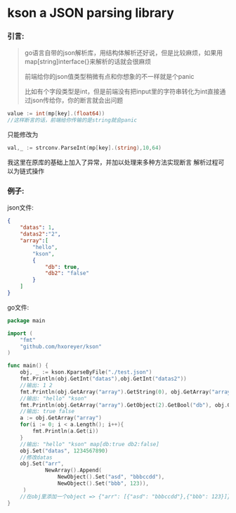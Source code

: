# kson a JSON parsing library

### 引言:

> go语言自带的json解析库，用结构体解析还好说，但是比较麻烦，如果用map[string]interface{}来解析的话就会很麻烦
>
> 前端给你的json值类型稍微有点和你想象的不一样就是个panic
>
> 比如有个字段类型是int，但是前端没有把input里的字符串转化为int直接通过json传给你，你的断言就会出问题



```go
value := int(mp[key].(float64))
//这样断言的话，前端给你传输的是string就会panic
```

只能修改为

```go
val,_ := strconv.ParseInt(mp[key].(string),10,64)
```



我这里在原库的基础上加入了异常，并加以处理来多种方法实现断言
解析过程可以为链式操作

### 例子:

json文件:

```json
{
    "datas": 1,
    "datas2":"2",
    "array":[
        "hello",
        "kson",
        {
            "db": true,
            "db2": "false"
        }
    ]
}
```

go文件:

```go
package main

import (
	"fmt"
	"github.com/hxoreyer/kson"
)

func main() {
	obj, _ := kson.KparseByFile("./test.json")
    fmt.Println(obj.GetInt("datas"),obj.GetInt("datas2"))
    //输出: 1 2
    fmt.Println(obj.GetArray("array").GetString(0), obj.GetArray("array").GetString(1))
    //输出: "hello" "kson"
    fmt.Println(obj.GetArray("array").GetObject(2).GetBool("db"), obj.GetArray("array").GetObject(2).GetBool("db2"))
    //输出: true false
    a := obj.GetArray("array")
    for(i := 0; i < a.Length(); i++){
        fmt.Println(a.Get(i))
    }
    //输出: "hello" "kson" map[db:true db2:false]
    obj.Set("datas", 1234567890)
    //修改datas
    obj.Set("arr",
            NewArray().Append(
                NewObject().Set("asd", "bbbccdd"),
                NewObject().Set("bbb", 123)),
     )
    //在obj里添加一个object => {"arr": [{"asd": "bbbccdd"},{"bbb": 123}]} 
}

```

